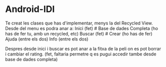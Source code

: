 # Android-IDI

Te creat les clases que has d'implementar, menys la del Recycled View.
Desde del menu es podra anar a:
	Inici (fet)
	# Base de dades Completa (ho has de fer tu, amb un recycled, etc)
	Buscar (fet)
	# Crear (ho has de fer)
	Ajuda (entre els dos)
	Info (entre els dos)

Despres desde inici i buscar es pot anar a la fitxa de la peli on es pot borrar i cambiar el rating. (fet, faltaria permetre q es pugui accedir tambe desde base de dades completa)



		
